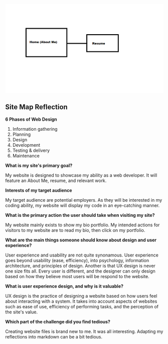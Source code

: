 ![SiteMap](imgs/site-map.png)

## Site Map Reflection

**6 Phases of Web Design**

1. Information gathering
2. Planning
3. Design
4. Development
5. Testing & delivery
6. Maintenance

**What is my site's primary goal?**

My website is designed to showcase my ability as a web developer. It will feature an About Me, resume, and relevant work.

**Interests of my target audience**

My target audience are potential employers. As they will be interested in my coding ability, my website will display my code in an eye-catching manner.

**What is the primary action the user should take when visiting my site?**

My website mainly exists to show my bio portfolio. My intended actions for visitors to my website are to read my bio, then click on my portfolio.

**What are the main things someone should know about design and user experience?**

User experience and usability are not quite synonamous. User experience goes beyond usability (ease, efficiency), into psychology, information architecture, and principles of design.
Another is that UX design is never one size fits all. Every user is different, and the designer can only design based on how they believe most users will be respond to the website.

**What is user experience design, and why is it valuable?**

UX design is the practice of designing a website based on how users feel about interacting with a system. It takes into account aspects of websites such as ease of use, efficiency of performing tasks, and the perception of the site's value.

**Which part of the challenge did you find tedious?**

Creating website files is brand new to me. It was all interesting. Adapting my reflections into markdown can be a bit tedious.